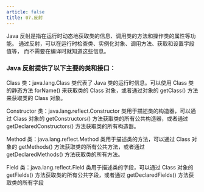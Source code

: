 ```yaml
---
article: false
title: 07.反射
---
```


Java 反射是指在运行时动态地获取类的信息、调用类的方法和操作类的属性等功能。
通过反射，可以在运行时检查类、实例化对象、调用方法、获取和设置字段值等，
而不需要在编译时就知道这些信息。


### Java 反射提供了以下主要的类和接口：

Class 类：java.lang.Class 类代表了 Java 类的运行时信息。可以使用 Class 类的静态方法 forName() 来获取类的 Class 对象，或者通过对象的 getClass() 方法来获取类的 Class 对象。

Constructor 类：java.lang.reflect.Constructor 类用于描述类的构造器，可以通过 Class 对象的 getConstructors() 方法获取类的所有公共构造器，或者通过 getDeclaredConstructors() 方法获取类的所有构造器。

Method 类：java.lang.reflect.Method 类用于描述类的方法，可以通过 Class 对象的 getMethods() 方法获取类的所有公共方法，或者通过 getDeclaredMethods() 方法获取类的所有方法。

Field 类：java.lang.reflect.Field 类用于描述类的字段，可以通过 Class 对象的 getFields() 方法获取类的所有公共字段，或者通过 getDeclaredFields() 方法获取类的所有字段













